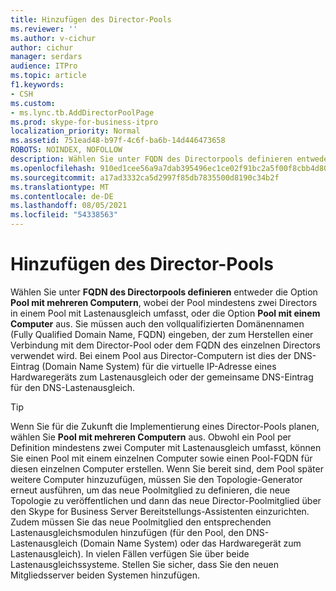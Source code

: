 ```yaml
---
title: Hinzufügen des Director-Pools
ms.reviewer: ''
ms.author: v-cichur
author: cichur
manager: serdars
audience: ITPro
ms.topic: article
f1.keywords:
- CSH
ms.custom:
- ms.lync.tb.AddDirectorPoolPage
ms.prod: skype-for-business-itpro
localization_priority: Normal
ms.assetid: 751ead48-b97f-4c6f-ba6b-14d446473658
ROBOTS: NOINDEX, NOFOLLOW
description: Wählen Sie unter FQDN des Directorpools definieren entweder die Option Pool mit mehreren Computern, wobei der Pool mindestens zwei Directors in einem Pool mit Lastenausgleich umfasst, oder die Option Pool mit einem Computer aus. Sie müssen auch den vollqualifizierten Domänennamen (Fully Qualified Domain Name, FQDN) eingeben, der zum Herstellen einer Verbindung mit dem Director-Pool oder dem FQDN des einzelnen Directors verwendet wird. Bei einem Pool aus Director-Computern ist dies der DNS-Eintrag (Domain Name System) für die virtuelle IP-Adresse eines Hardwaregeräts zum Lastenausgleich oder der gemeinsame DNS-Eintrag für den DNS-Lastenausgleich.
ms.openlocfilehash: 910ed1cee56a9a7dab395496ec1ce02f91bc2a5f00f8cbb4d8032b4170263854
ms.sourcegitcommit: a17ad3332ca5d2997f85db7835500d8190c34b2f
ms.translationtype: MT
ms.contentlocale: de-DE
ms.lasthandoff: 08/05/2021
ms.locfileid: "54338563"
---
```

# <a name="add-director-pool"></a>Hinzufügen des Director-Pools
 
Wählen Sie unter **FQDN des Directorpools definieren** entweder die Option **Pool mit mehreren Computern**, wobei der Pool mindestens zwei Directors in einem Pool mit Lastenausgleich umfasst, oder die Option **Pool mit einem Computer** aus. Sie müssen auch den vollqualifizierten Domänennamen (Fully Qualified Domain Name, FQDN) eingeben, der zum Herstellen einer Verbindung mit dem Director-Pool oder dem FQDN des einzelnen Directors verwendet wird. Bei einem Pool aus Director-Computern ist dies der DNS-Eintrag (Domain Name System) für die virtuelle IP-Adresse eines Hardwaregeräts zum Lastenausgleich oder der gemeinsame DNS-Eintrag für den DNS-Lastenausgleich.
  
> [!TIP]
> Wenn Sie für die Zukunft die Implementierung eines Director-Pools planen, wählen Sie **Pool mit mehreren Computern** aus. Obwohl ein Pool per Definition mindestens zwei Computer mit Lastenausgleich umfasst, können Sie einen Pool mit einem einzelnen Computer sowie einen Pool-FQDN für diesen einzelnen Computer erstellen. Wenn Sie bereit sind, dem Pool später weitere Computer hinzuzufügen, müssen Sie den Topologie-Generator erneut ausführen, um das neue Poolmitglied zu definieren, die neue Topologie zu veröffentlichen und dann das neue Director-Poolmitglied über den Skype for Business Server Bereitstellungs-Assistenten einzurichten. Zudem müssen Sie das neue Poolmitglied den entsprechenden Lastenausgleichsmodulen hinzufügen (für den Pool, den DNS-Lastenausgleich (Domain Name System) oder das Hardwaregerät zum Lastenausgleich). In vielen Fällen verfügen Sie über beide Lastenausgleichssysteme. Stellen Sie sicher, dass Sie den neuen Mitgliedsserver beiden Systemen hinzufügen. 
  

